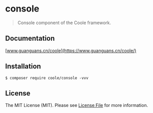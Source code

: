 # console

> Console component of the Coole framework.

## Documentation

[www.guanguans.cn/coole](https://www.guanguans.cn/coole/)

## Installation

```shell script
$ composer require coole/console -vvv
```

## License

The MIT License (MIT). Please see [License File](LICENSE) for more information.